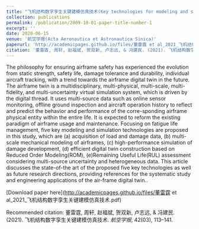 ```yaml
---
title: "飞机结构数字孪生关键建模仿真技术(Key technologies for modeling and simulation of airframe digital twin)"
collection: publications
permalink: /publication/2009-10-01-paper-title-number-1
excerpt: ''
date: 2020-06-15
venue: '航空学报(Acta Aeronautica et Astronautica Sinica)'
paperurl: 'http://academicpages.github.io/files/董雷霆 et al_2021_飞机结构数字孪生关键建模仿真技术.pdf'
citation: '董雷霆, 周轩, 赵福斌, 贺双新, 卢志远, & 冯建民. (2021). 飞机结构数字孪生关键建模仿真技术. <i>航空学报</i>, 42(03), 113–141.'
---
```

The philosophy for ensuring airframe safety has experienced the evolution from static strength, safety life, damage tolerance and durability, individual aircraft tracking, with a trend towards the airframe digital twin in the future. The airframe twin is a multidisciplinary, multi-physical, multi-scale, multi-fidelity, and multi-uncertainty virtual simulation system, which is driven by the digital thread. It uses multi-source data such as online sensor monitoring, offline ground inspection and aircraft operation history to reflect and predict the behavior and performance of the corre-sponding airframe physical entity within the entire life. It is expected to reform the existing paradigm of airframe usage and maintenance. Focusing on fatigue life management, five key modeling and simulation technologies are proposed in this study, which are (a) acquisition of load and damage data, (b) multi-scale mechanical modeling of airframes, (c) high-performance simulation of damage development, (d) efficient digital twin construction based on Reduced Order Modeling(ROM), (e)Remaining Useful Life(RUL) assessment considering multi-source uncertainty and heterogeneous data. This article discusses the state-of-the art of the proposed five key technologies as well as future research directions, providing references for the systematic study and engineering applications of the air-frame digital twin..

[Download paper here](http://academicpages.github.io/files/董雷霆 et al_2021_飞机结构数字孪生关键建模仿真技术.pdf)

Recommended citation: 董雷霆, 周轩, 赵福斌, 贺双新, 卢志远, & 冯建民. (2021). 飞机结构数字孪生关键建模仿真技术. <i>航空学报</i>, 42(03), 113–141.
